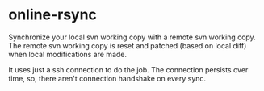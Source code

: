 online-rsync
============

Synchronize your local svn working copy with a remote svn working copy.
The remote svn working copy is reset and patched (based on local diff) when local modifications are made.

It uses just a ssh connection to do the job. The connection persists over time, so, 
there aren't connection handshake on every sync.